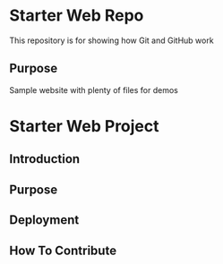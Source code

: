 # Starter Web Repo

This repository is for showing how Git and GitHub work

## Purpose

Sample website with plenty of files for demos

# Starter Web Project

## Introduction

## Purpose

## Deployment

## How To Contribute

